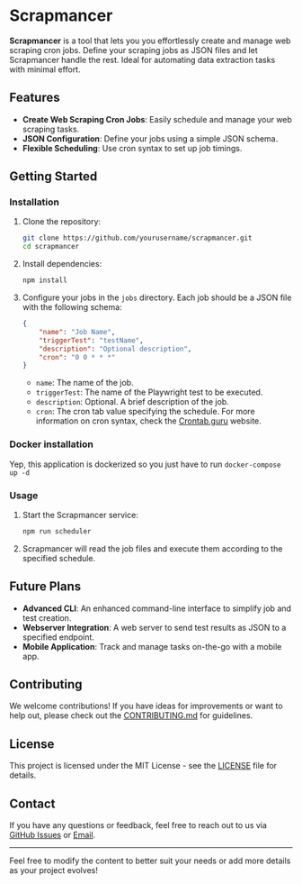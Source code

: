 
# Scrapmancer

**Scrapmancer** is a tool that lets you you effortlessly create and manage web scraping cron jobs. Define your scraping jobs as JSON files and let Scrapmancer handle the rest. Ideal for automating data extraction tasks with minimal effort.

## Features

- **Create Web Scraping Cron Jobs**: Easily schedule and manage your web scraping tasks.
- **JSON Configuration**: Define your jobs using a simple JSON schema.
- **Flexible Scheduling**: Use cron syntax to set up job timings.

## Getting Started
 
### Installation
1. Clone the repository:
    ```bash
    git clone https://github.com/yourusername/scrapmancer.git
    cd scrapmancer
    ```
 
2. Install dependencies:
    ```bash
    npm install
    ```

3. Configure your jobs in the `jobs` directory. Each job should be a JSON file with the following schema:

    ```json
    {
        "name": "Job Name",
        "triggerTest": "testName",
        "description": "Optional description",
        "cron": "0 0 * * *"
    }
    ```

    - `name`: The name of the job.
    - `triggerTest`: The name of the Playwright test to be executed.
    - `description`: Optional. A brief description of the job.
    - `cron`: The cron tab value specifying the schedule. For more information on cron syntax, check the [Crontab.guru](https://crontab.guru/) website.


### Docker installation
Yep, this application is dockerized so you just have to run ```docker-compose up -d```

### Usage

1. Start the Scrapmancer service:
    ```bash
    npm run scheduler
    ```
2. Scrapmancer will read the job files and execute them according to the specified schedule.

 
## Future Plans

- **Advanced CLI**: An enhanced command-line interface to simplify job and test creation.
- **Webserver Integration**: A web server to send test results as JSON to a specified endpoint.
- **Mobile Application**: Track and manage tasks on-the-go with a mobile app.

## Contributing

We welcome contributions! If you have ideas for improvements or want to help out, please check out the [CONTRIBUTING.md](CONTRIBUTING.md) for guidelines.

## License

This project is licensed under the MIT License - see the [LICENSE](LICENSE) file for details.

## Contact

If you have any questions or feedback, feel free to reach out to us via [GitHub Issues](https://github.com/yourusername/scrapmancer/issues) or [Email](mailto:your.email@example.com).

---

Feel free to modify the content to better suit your needs or add more details as your project evolves!